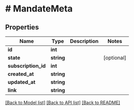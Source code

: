 # # MandateMeta

## Properties

Name | Type | Description | Notes
------------ | ------------- | ------------- | -------------
**id** | **int** |  |
**state** | **string** |  | [optional]
**subscription_id** | **int** |  |
**created_at** | **string** |  |
**updated_at** | **string** |  |
**link** | **string** |  |

[[Back to Model list]](../../README.md#models) [[Back to API list]](../../README.md#endpoints) [[Back to README]](../../README.md)

